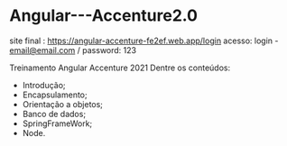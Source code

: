 # Angular---Accenture2.0

site final : https://angular-accenture-fe2ef.web.app/login
acesso: login - email@email.com / password: 123

Treinamento Angular Accenture 2021 
Dentre os conteúdos:
- Introdução;
- Encapsulamento;
- Orientação a objetos;
- Banco de dados;
- SpringFrameWork;
- Node.
